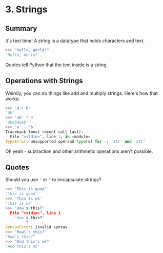 # 3. Strings

## Summary
It's text time! A string is a datatype that holds characters and text.
```python
>>> "Hello, World!"
'Hello, World!'
```
Quotes tell Python that the text inside is a string.

## Operations with Strings
Weirdly, you can do things like add and multiply strings. Here's how that works:
```python
>>> 'a'+'b'
'ab'
>>> 'ab' * 4
'abababab'
>>> 'a' - 'b'
Traceback (most recent call last):
  File "<stdin>", line 1, in <module>
TypeError: unsupported operand type(s) for -: 'str' and 'str'
```
Oh yeah - subtraction and other arithmetic operations aren't possible.

## Quotes
Should you use `'` or `"` to encapsulate strings? 
```python
>>> "This is good"
'This is good'
>>> 'This is ok'
'This is ok'
>>> 'How's this?'
  File "<stdin>", line 1
    'How's this?'
         ^
SyntaxError: invalid syntax
>>> 'How\'s this?'
"How's this?"
>>> "And this's ok"
"And this's ok"
```
